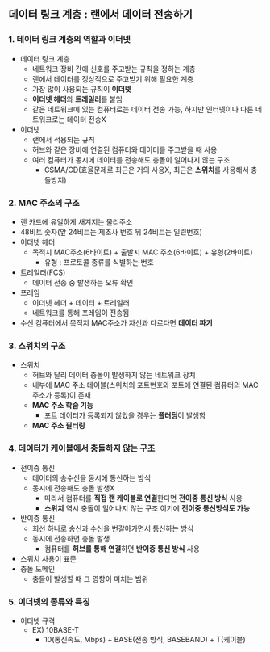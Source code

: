 ## 데이터 링크 계층 : 랜에서 데이터 전송하기

### 1. 데이터 링크 계층의 역할과 이더넷

- 데이터 링크 계층
  - 네트워크 장비 간에 신호를 주고받는 규칙을 정하는 계층
  - 랜에서 데이터를 정상적으로 주고받기 위해 필요한 계층
  - 가장 많이 사용되는 규칙이 **이더넷**
  - **이더넷 헤더**와 **트레일러**를 붙임
  - 같은 네트워크에 있는 컴퓨터로는 데이터 전송 가능, 하지만 인터넷이나 다른 네트워크로는 데이터 전송X
- 이더넷
  - 랜에서 적용되는 규칙
  - 허브와 같은 장비에 연결된 컴퓨터와 데이터를 주고받을 때 사용
  - 여러 컴퓨터가 동시에 데이터를 전송해도 충돌이 일어나지 않는 구조
    - CSMA/CD(효율문제로 최근은 거의 사용X, 최근은 **스위치**를 사용해서 충돌방지)

### 2. MAC 주소의 구조

- 랜 카드에 유일하게 새겨지는 물리주소
- 48비트 숫자(앞 24비트는 제조사 번호 뒤 24비트는 일련번호)
- 이더넷 헤더
  - 목적지 MAC주소(6바이트) + 출발지 MAC 주소(6바이트) + 유형(2바이트)
    - 유형 :  프로토콜 종류를 식별하는 번호
- 트레일러(FCS)
  - 데이터 전송 중 발생하는 오류 확인
- 프레임
  - 이더넷 헤더 + 데이터 + 트레일러
  - 네트워크를 통해 프레임이 전송됨
- 수신 컴퓨터에서 목적지 MAC주소가 자신과 다르다면 **데이터 파기**

### 3. 스위치의 구조

- 스위치
  - 허브와 달리 데이터 충돌이 발생하지 않는 네트워크 장치
  - 내부에 MAC 주소 테이블(스위치의 포트번호와 포트에 연결된 컴퓨터의 MAC주소가 등록)이 존재
  - **MAC 주소 학습 기능**
    - 포트 데이터가 등록되지 않았을 경우는 **플러딩**이 발생함
  - **MAC 주소 필터링**

### 4. 데이터가 케이블에서 충돌하지 않는 구조

- 전이중 통신
  - 데이터의 송수신을 동시에 통신하는 방식
  - 동시에 전송해도 충돌 발생X
    - 따라서 컴퓨터를 **직접 랜 케이블로 연결**한다면 **전이중 통신 방식** 사용
    - **스위치** 역시 충돌이 일어나지 않는 구조 이기에 **전이중 통신방식도 가능**
- 반이중 통신
  - 회선 하나로 송신과 수신을 번갈아가면서 통신하는 방식
  - 동시에 전송하면 충돌 발생
    - 컴퓨터를 **허브를 통해 연결**하면 **반이중 통신 방식** 사용
- 스위치 사용이 표준
- 충돌 도메인
  - 충돌이 발생할 때 그 영향이 미치는 범위

### 5. 이더넷의 종류와 특징

- 이더넷 규격
  - EX) 10BASE-T
    - 10(통신속도, Mbps) + BASE(전송 방식, BASEBAND) + T(케이블)